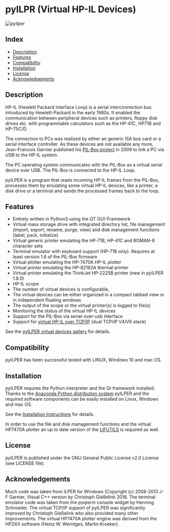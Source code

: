 pyILPR (Virtual HP-IL Devices)
==============================

![pyilper](https://github.com/bug400/pyilper/raw/master/img/pyilper_drive.png)

Index
-----

* [Description](#description)
* [Features](#features)
* [Compatibility](#compatibility)
* [Installation](#installation)
* [License](#license)
* [Acknowledgements](#acknowledgements)

Description
-----------
HP-IL (Hewlett Packard Interface Loop) is a serial interconnection bus 
introduced by Hewlett-Packard in the early 1980s. It enabled the communication 
between peripheral devices such as printers, floppy disk drives etc. 
with programmable calculators such as the HP-41C, HP71B and HP-75C/D.

The connection to PCs was realized by either an generic ISA bus card or a 
serial interface controller. As these devices are not available any more, 
Jean-Francois Garnier published his 
[PIL-Box project](http://www.jeffcalc.hp41.eu/hpil/)
in 2009 to link a PC via USB to the HP-IL system.

The PC operating system communicates with the PIL-Box as a virtual serial 
device over USB. The PIL-Box is connected to the HP-IL Loop.

pyILPER is a program that reads incoming HP-IL frames from the PIL-Box, 
processes them by emulating some virtual HP-IL devices, like a printer, 
a disk drive or a terminal and sends the processed frames back to the loop.


Features
--------

* Entirely written in Python3 using the QT GUI-Framework
* Virtual mass storage drive with integrated directory list, file management  (import, export, rename, purge, view) and disk management functions (label, pack, initialize)
* Virtual generic printer emulating the HP-71B, HP-41C and ROMAN-8 character sets
* Terminal emulator with keyboard support (HP-71B only). Requires at least version 1.6 of the PIL-Box firmware
* Virtual plotter emulating the HP-7470A HP-IL plotter
* Virtual printer emulating the HP-82162A thermal printer
* Virtual printer emulating the ThinkJet HP-2225B printer (new in pyILPER 1.8.0)
* HP-IL scope
* The number of virtual devices is configurable,
* The virtual devices can be either organized in a compact tabbed view or in independent floating windows
* The output of the scope or the virtual printer(s) is logged to file(s)
* Monitoring the status of the virtual HP-IL devices
* Support for the PIL-Box via serial-over-usb interface
* Support for [virtual HP-IL over TCP/IP](http://hp.giesselink.com/hpil.htm) (dual TCP/IP V4/V6 stack)

See the [pyILPER virtual devices gallery](https://github.com/bug400/pyilper/blob/master/GALLERY.md) for details.


Compatibility
-------------

pyILPER has been successful tested with LINUX, Windows 10 and mac OS.


Installation
------------

pyILPER requires the Python interpreter and the Qt framework installed. 
Thanks to the [Anaconda Python distribution system](https://www.continuum.io/) 
pyILPER and the required software components can be easily installed on 
Linux, Windows and mac OS.

See the [Installation Instructions](https://github.com/bug400/pyilper/blob/master/INSTALL.md) for details.

In order to use the file and disk management functions and the virtual HP7470A plotter 
an up to date version of the [LIFUTILS](https://github.com/bug400/lifutils/releases) 
is required as well.


License
-------

pyILPER is published under the GNU General Public License v2.0 License 
(see LICENSE file).


Acknowledgements
----------------

Much code was taken from ILPER for Windows (Copyright (c) 2008-2013 
J-F Garnier, Visual C++ version by Christoph Gießelink 2016. 
The terminal emulator code was taken from the pyqterm console widget 
by Henning Schroeder. The virtual TCP/IP support of pyILPER was significantly
improved by Christoph Gießelink who also provided many other improvements. The virtual
HP7470A plotter engine was derived from the HP2XX software (Heinz W. Werntges, Martin 
Kroeker).
